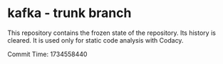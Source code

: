 # kafka - trunk branch

This repository contains the frozen state of the repository.
Its history is cleared. It is used only for static code
analysis with Codacy.

Commit Time: 1734558440